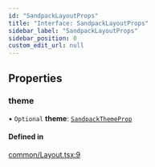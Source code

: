 ```yaml
---
id: "SandpackLayoutProps"
title: "Interface: SandpackLayoutProps"
sidebar_label: "SandpackLayoutProps"
sidebar_position: 0
custom_edit_url: null
---
```


## Properties

### theme

• `Optional` **theme**: [`SandpackThemeProp`](../#sandpackthemeprop)

#### Defined in

[common/Layout.tsx:9](https://github.com/codesandbox/sandpack/blob/443abe8/sandpack-react/src/common/Layout.tsx#L9)
